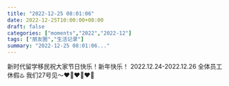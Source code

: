 ```yaml
---
title: "2022-12-25 08:01:06"
date: 2022-12-25T10:00:00+08:00
draft: false
categories: ["moments","2022","2022-12"]
tags: ["朋友圈","生活记录"]
summary: "2022-12-25 08:01:06..."
---
```


新时代留学移民祝大家节日快乐！新年快乐！
2022.12.24-2022.12.26 全体员工休假♨️
我们27号见～❤️💚❤️💚❤️💚

